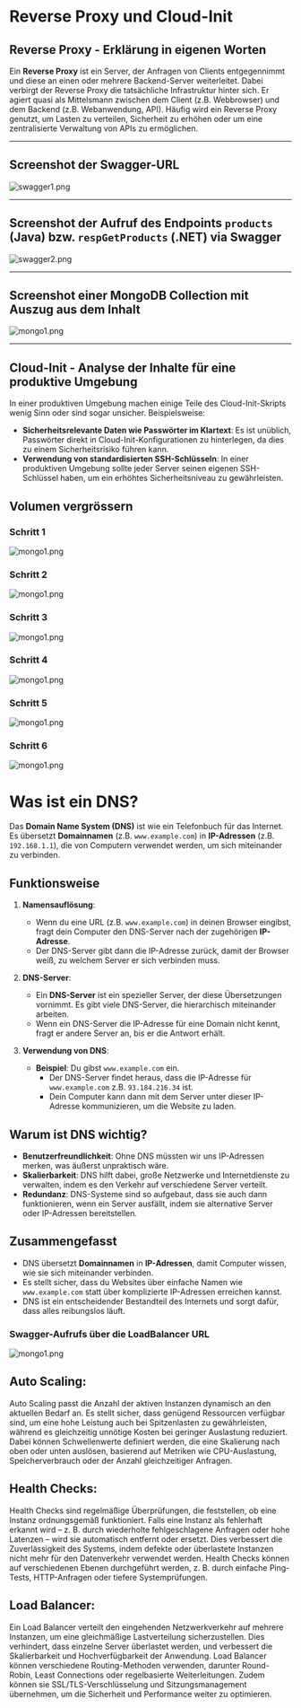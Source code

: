 # Reverse Proxy und Cloud-Init

## Reverse Proxy - Erklärung in eigenen Worten

Ein **Reverse Proxy** ist ein Server, der Anfragen von Clients entgegennimmt und diese an einen oder mehrere Backend-Server weiterleitet. Dabei verbirgt der Reverse Proxy die tatsächliche Infrastruktur hinter sich. Er agiert quasi als Mittelsmann zwischen dem Client (z.B. Webbrowser) und dem Backend (z.B. Webanwendung, API). Häufig wird ein Reverse Proxy genutzt, um Lasten zu verteilen, Sicherheit zu erhöhen oder um eine zentralisierte Verwaltung von APIs zu ermöglichen.

---

## Screenshot der Swagger-URL

![swagger1.png](swagger1.png)

---

## Screenshot der Aufruf des Endpoints `products` (Java) bzw. `respGetProducts` (.NET) via Swagger

![swagger2.png](swagger2.png)

---

## Screenshot einer MongoDB Collection mit Auszug aus dem Inhalt

![mongo1.png](swagger3.png)

---

## Cloud-Init - Analyse der Inhalte für eine produktive Umgebung

In einer produktiven Umgebung machen einige Teile des Cloud-Init-Skripts wenig Sinn oder sind sogar unsicher. Beispielsweise:

- **Sicherheitsrelevante Daten wie Passwörter im Klartext**: Es ist unüblich, Passwörter direkt in Cloud-Init-Konfigurationen zu hinterlegen, da dies zu einem Sicherheitsrisiko führen kann.
- **Verwendung von standardisierten SSH-Schlüsseln**: In einer produktiven Umgebung sollte jeder Server seinen eigenen SSH-Schlüssel haben, um ein erhöhtes Sicherheitsniveau zu gewährleisten.

## Volumen vergrössern
### Schritt 1
![mongo1.png](b1.png)
### Schritt 2
![mongo1.png](b2.png)
### Schritt 3
![mongo1.png](b3.png)
### Schritt 4
![mongo1.png](b4.png)
### Schritt 5
![mongo1.png](b5.png)
### Schritt 6
![mongo1.png](b6.png)

# Was ist ein DNS?

Das **Domain Name System (DNS)** ist wie ein Telefonbuch für das Internet. Es übersetzt **Domainnamen** (z.B. `www.example.com`) in **IP-Adressen** (z.B. `192.168.1.1`), die von Computern verwendet werden, um sich miteinander zu verbinden.

## Funktionsweise

1. **Namensauflösung**:
   - Wenn du eine URL (z.B. `www.example.com`) in deinen Browser eingibst, fragt dein Computer den DNS-Server nach der zugehörigen **IP-Adresse**.
   - Der DNS-Server gibt dann die IP-Adresse zurück, damit der Browser weiß, zu welchem Server er sich verbinden muss.

2. **DNS-Server**:
   - Ein **DNS-Server** ist ein spezieller Server, der diese Übersetzungen vornimmt. Es gibt viele DNS-Server, die hierarchisch miteinander arbeiten.
   - Wenn ein DNS-Server die IP-Adresse für eine Domain nicht kennt, fragt er andere Server an, bis er die Antwort erhält.

3. **Verwendung von DNS**:
   - **Beispiel**: Du gibst `www.example.com` ein.
     - Der DNS-Server findet heraus, dass die IP-Adresse für `www.example.com` z.B. `93.184.216.34` ist.
     - Dein Computer kann dann mit dem Server unter dieser IP-Adresse kommunizieren, um die Website zu laden.

## Warum ist DNS wichtig?

- **Benutzerfreundlichkeit**: Ohne DNS müssten wir uns IP-Adressen merken, was äußerst unpraktisch wäre.
- **Skalierbarkeit**: DNS hilft dabei, große Netzwerke und Internetdienste zu verwalten, indem es den Verkehr auf verschiedene Server verteilt.
- **Redundanz**: DNS-Systeme sind so aufgebaut, dass sie auch dann funktionieren, wenn ein Server ausfällt, indem sie alternative Server oder IP-Adressen bereitstellen.

## Zusammengefasst

- DNS übersetzt **Domainnamen** in **IP-Adressen**, damit Computer wissen, wie sie sich miteinander verbinden.
- Es stellt sicher, dass du Websites über einfache Namen wie `www.example.com` statt über komplizierte IP-Adressen erreichen kannst.
- DNS ist ein entscheidender Bestandteil des Internets und sorgt dafür, dass alles reibungslos läuft.

### Swagger-Aufrufs über die LoadBalancer URL
![mongo1.png](c1.png)


## Auto Scaling:
Auto Scaling passt die Anzahl der aktiven Instanzen dynamisch an den aktuellen Bedarf an. Es stellt sicher, dass genügend Ressourcen verfügbar sind, um eine hohe Leistung auch bei Spitzenlasten zu gewährleisten, während es gleichzeitig unnötige Kosten bei geringer Auslastung reduziert. Dabei können Schwellenwerte definiert werden, die eine Skalierung nach oben oder unten auslösen, basierend auf Metriken wie CPU-Auslastung, Speicherverbrauch oder der Anzahl gleichzeitiger Anfragen.

## Health Checks:
Health Checks sind regelmäßige Überprüfungen, die feststellen, ob eine Instanz ordnungsgemäß funktioniert. Falls eine Instanz als fehlerhaft erkannt wird – z. B. durch wiederholte fehlgeschlagene Anfragen oder hohe Latenzen – wird sie automatisch entfernt oder ersetzt. Dies verbessert die Zuverlässigkeit des Systems, indem defekte oder überlastete Instanzen nicht mehr für den Datenverkehr verwendet werden. Health Checks können auf verschiedenen Ebenen durchgeführt werden, z. B. durch einfache Ping-Tests, HTTP-Anfragen oder tiefere Systemprüfungen.

## Load Balancer:
Ein Load Balancer verteilt den eingehenden Netzwerkverkehr auf mehrere Instanzen, um eine gleichmäßige Lastverteilung sicherzustellen. Dies verhindert, dass einzelne Server überlastet werden, und verbessert die Skalierbarkeit und Hochverfügbarkeit der Anwendung. Load Balancer können verschiedene Routing-Methoden verwenden, darunter Round-Robin, Least Connections oder regelbasierte Weiterleitungen. Zudem können sie SSL/TLS-Verschlüsselung und Sitzungsmanagement übernehmen, um die Sicherheit und Performance weiter zu optimieren.







